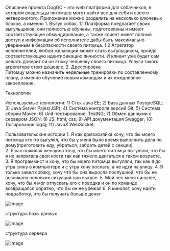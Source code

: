 Описание проекта
DogGO – это web платформа для собачников, в котором владельцы питомцев могут найти все для себя и своего четвероногого. Приложение можно разделить на несколько ключевых блоков, а именно 
    1. Выгул собак.
        1.1 Платформа предлагает своих выгульщиков, они полностью обучены, подготовлены и имеют соответствующее обмундирование, а также клиент имеет полный доступ к информации об исполнителе дабы быть максимально уверенным в безопасности своего питомца.
        1.2  Агрегатор исполнителей, любой желающий может стать выгульщиком, 
пройдя соответствующую идентификацию личности. И клиент уже будет сам решать доверит ли он этому человеку своего питомца. Услуги такого агрегатора стоят дешевле.
    2. Дрессировка  
      Питомцу можно назначить недельные тренировки по составленному плану,
а именно обучение новым командам и их ежедневное закрепление.


Технологии

 Используемые технологии: 1) Стек Java EE; 2) База данных PostgreSQL; 3) Java Server Pajes(JSP); 4) Система контроля версий Git; 5) Система сборки Maven;
    6) Unit-тестирование: TestNG; 7) Обмен данными с сервером JSON; 8) JS, html, css; 9) API документация Swagger; 10) Логирование log4j; 11) JavaX WebSocket; 



 Пользовательские истории
    1. Я как домохозяйка хочу, что бы моего питомца кто-то выгулял, что бы у меня было время выполнить дела по дому(приготовить еду, убраться, забрать детей с секции)  
    2. Я как пожилая женщина хочу, что бы моего питомца выгуляли, что бы я не напрягала свои кости так как тяжело двигаться в таком возрасте.
    3. Я программист и хочу, что бы моего питомца выгуляли, так как я до утра сижу в компьютере и с утра хочу поспать, а не идти на улицу.
    4. Я только завел собаку, хочу что бы она выросла послушной, что бы не возникало неловких ситуаций при выгуле. 
    5. Мой пес меня сильнее, хочу, что бы я мог отпускать его с поводка и он по команде возвращался обратно, что бы он не убежал
    6. Я кинолог, хочу найти подработку, что бы получать больше денег
    
    

![image](https://github.com/mahhis/DogGO/assets/69684745/023c2192-6a5c-45f8-9c49-8511ce32a473)



структура базы данных

![image](https://github.com/mahhis/DogGO/assets/69684745/adf2ce38-0ab8-4221-bba9-51de107f43eb)

структура сервера

![image](https://github.com/mahhis/DogGO/assets/69684745/3ccfab78-5ab1-46cd-a2c8-d7b3df04e408)


